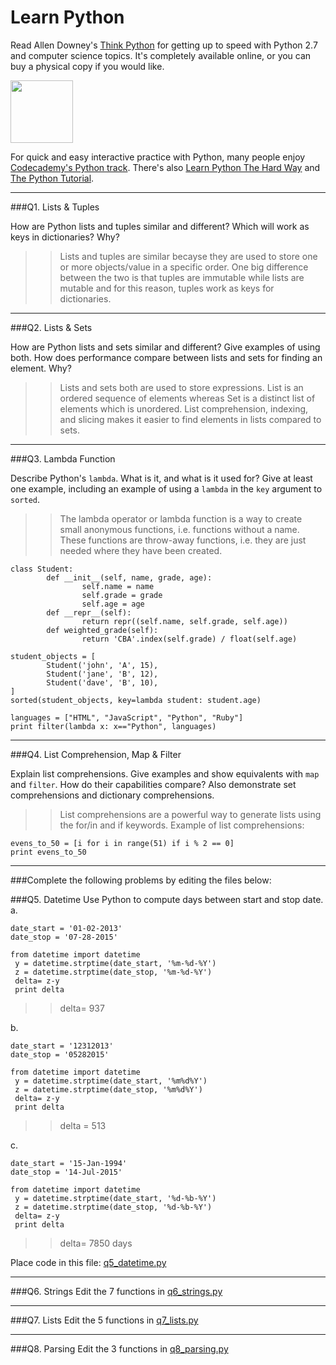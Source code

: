 # Learn Python

Read Allen Downey's [Think Python](http://www.greenteapress.com/thinkpython/) for getting up to speed with Python 2.7 and computer science topics. It's completely available online, or you can buy a physical copy if you would like.

<a href="http://www.greenteapress.com/thinkpython/"><img src="img/think_python.png" style="width: 100px;" target="_blank"></a>

For quick and easy interactive practice with Python, many people enjoy [Codecademy's Python track](http://www.codecademy.com/en/tracks/python). There's also [Learn Python The Hard Way](http://learnpythonthehardway.org/book/) and [The Python Tutorial](https://docs.python.org/2/tutorial/).

---

###Q1. Lists &amp; Tuples

How are Python lists and tuples similar and different? Which will work as keys in dictionaries? Why?

>> Lists and tuples are similar becayse they are used to store one or more objects/value in a specific order. One big difference between the two is that tuples are immutable while lists are mutable and for this reason, tuples work as keys for dictionaries. 

---

###Q2. Lists &amp; Sets

How are Python lists and sets similar and different? Give examples of using both. How does performance compare between lists and sets for finding an element. Why?

>> Lists and sets both are used to store expressions. List is an ordered sequence of elements whereas Set is a distinct list of elements which is unordered. List comprehension, indexing, and slicing makes it easier to find elements in lists compared to sets. 

---

###Q3. Lambda Function

Describe Python's `lambda`. What is it, and what is it used for? Give at least one example, including an example of using a `lambda` in the `key` argument to `sorted`.

>> The lambda operator or lambda function is a way to create small anonymous functions, i.e. functions without a name. These functions are throw-away functions, i.e. they are just needed where they have been created.


```
class Student:
        def __init__(self, name, grade, age):
                self.name = name
                self.grade = grade
                self.age = age
        def __repr__(self):
                return repr((self.name, self.grade, self.age))
        def weighted_grade(self):
                return 'CBA'.index(self.grade) / float(self.age)

student_objects = [
        Student('john', 'A', 15),
        Student('jane', 'B', 12),
        Student('dave', 'B', 10),
]
sorted(student_objects, key=lambda student: student.age)  

languages = ["HTML", "JavaScript", "Python", "Ruby"]
print filter(lambda x: x=="Python", languages)
```
---

###Q4. List Comprehension, Map &amp; Filter

Explain list comprehensions. Give examples and show equivalents with `map` and `filter`. How do their capabilities compare? Also demonstrate set comprehensions and dictionary comprehensions.

>> List comprehensions are a powerful way to generate lists using the for/in and if keywords. 
Example of list comprehensions: 
```
evens_to_50 = [i for i in range(51) if i % 2 == 0]
print evens_to_50
```


---

###Complete the following problems by editing the files below:

###Q5. Datetime
Use Python to compute days between start and stop date.   
a.  

```
date_start = '01-02-2013'    
date_stop = '07-28-2015'
```
```
from datetime import datetime
 y = datetime.strptime(date_start, '%m-%d-%Y')
 z = datetime.strptime(date_stop, '%m-%d-%Y')
 delta= z-y
 print delta
``` 
>> delta= 937

b.  
```
date_start = '12312013'  
date_stop = '05282015'  
```
```
from datetime import datetime
 y = datetime.strptime(date_start, '%m%d%Y')
 z = datetime.strptime(date_stop, '%m%d%Y')
 delta= z-y
 print delta
``` 
>> delta = 513

c.  
```
date_start = '15-Jan-1994'      
date_stop = '14-Jul-2015'  
```
```
from datetime import datetime
 y = datetime.strptime(date_start, '%d-%b-%Y')
 z = datetime.strptime(date_stop, '%d-%b-%Y')
 delta= z-y
 print delta
``` 
>> delta= 7850 days

Place code in this file: [q5_datetime.py](python/q5_datetime.py)

---

###Q6. Strings
Edit the 7 functions in [q6_strings.py](python/q6_strings.py)

---

###Q7. Lists
Edit the 5 functions in [q7_lists.py](python/q7_lists.py)

---

###Q8. Parsing
Edit the 3 functions in [q8_parsing.py](python/q8_parsing.py)





